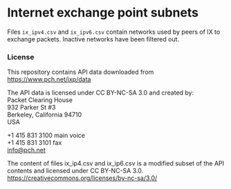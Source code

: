 # Internet exchange point subnets

Files ```ix_ipv4.csv``` and ```ix_ipv6.csv``` contain networks used by peers of IX to exchange packets. Inactive networks have been filtered out.

### License

This repository contains API data downloaded from https://www.pch.net/ixp/data

The API data is licensed under CC BY-NC-SA 3.0 and created by:  
Packet Clearing House  
932 Parker St #3  
Berkeley, California 94710  
USA  

+1 415 831 3100 main voice  
+1 415 831 3101 fax  
info@pch.net  

The content of files ix_ip4.csv and ix_ip6.csv is a modified subset of the API contents and licensed under CC BY-NC-SA 3.0.  
https://creativecommons.org/licenses/by-nc-sa/3.0/
